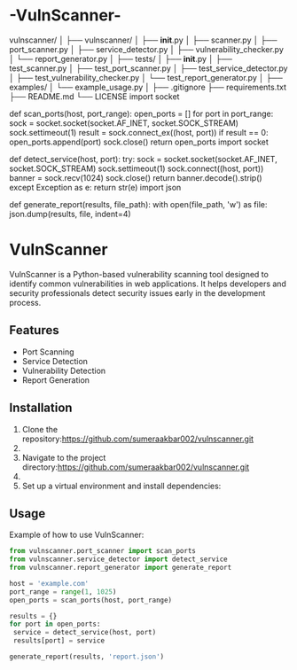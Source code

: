 # -VulnScanner-
vulnscanner/
│
├── vulnscanner/
│   ├── __init__.py
│   ├── scanner.py
│   ├── port_scanner.py
│   ├── service_detector.py
│   ├── vulnerability_checker.py
│   └── report_generator.py
│
├── tests/
│   ├── __init__.py
│   ├── test_scanner.py
│   ├── test_port_scanner.py
│   ├── test_service_detector.py
│   ├── test_vulnerability_checker.py
│   └── test_report_generator.py
│
├── examples/
│   └── example_usage.py
│
├── .gitignore
├── requirements.txt
├── README.md
└── LICENSE
import socket

def scan_ports(host, port_range):
    open_ports = []
    for port in port_range:
        sock = socket.socket(socket.AF_INET, socket.SOCK_STREAM)
        sock.settimeout(1)
        result = sock.connect_ex((host, port))
        if result == 0:
            open_ports.append(port)
        sock.close()
    return open_ports
import socket

def detect_service(host, port):
    try:
        sock = socket.socket(socket.AF_INET, socket.SOCK_STREAM)
        sock.settimeout(1)
        sock.connect((host, port))
        banner = sock.recv(1024)
        sock.close()
        return banner.decode().strip()
    except Exception as e:
        return str(e)
import json

def generate_report(results, file_path):
    with open(file_path, 'w') as file:
        json.dump(results, file, indent=4)
# VulnScanner

VulnScanner is a Python-based vulnerability scanning tool designed to identify common vulnerabilities in web applications. It helps developers and security professionals detect security issues early in the development process.

## Features

- Port Scanning
- Service Detection
- Vulnerability Detection
- Report Generation

## Installation

1. Clone the repository:https://github.com/sumeraakbar002/vulnscanner.git
2. 
2. Navigate to the project directory:https://github.com/sumeraakbar002/vulnscanner.git
3. 
3. Set up a virtual environment and install dependencies:

## Usage

Example of how to use VulnScanner:
```python
from vulnscanner.port_scanner import scan_ports
from vulnscanner.service_detector import detect_service
from vulnscanner.report_generator import generate_report

host = 'example.com'
port_range = range(1, 1025)
open_ports = scan_ports(host, port_range)

results = {}
for port in open_ports:
 service = detect_service(host, port)
 results[port] = service

generate_report(results, 'report.json')


